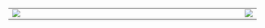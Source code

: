 <p class="width-full">
<table class="width-full" cellspacing="0" cellpadding="0" border="0"><tr class="width-full">
<td width="800px" align="left" ><a href="https://github.com/jnweiger/inkscape-round-corners#usage"><img src="https://github-readme-stats.vercel.app/api/pin/?username=jnweiger&repo=inkscape-round-corners&theme=merko"></a></td>
<td width="350px" align="right"><a href="https://github.com/anuraghazra/github-readme-stats"><img src="https://github-readme-stats.vercel.app/api?username=jnweiger&theme=dark&show_icons=true"></a></td>
</tr></table></p>
<!--
**jnweiger/jnweiger** is a ✨ _special_ ✨ repository because its `README.md` (this file) appears on your GitHub profile.

Here are some ideas to get you started:

- 🔭 I’m currently working on ...
- 🌱 I’m currently learning ...
- 👯 I’m looking to collaborate on ...
- 🤔 I’m looking for help with ...
- 💬 Ask me about ...
- 📫 How to reach me: ...
- 😄 Pronouns: ...
- ⚡ Fun fact: ...
-->
